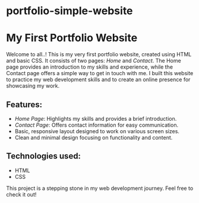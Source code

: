 # portfolio-simple-website
# My First Portfolio Website
Welcome to all..!
This is my very first portfolio website, created using HTML and basic CSS. It consists of two pages: *Home* and *Contact*. The Home page provides an introduction to my skills and experience, while the Contact page offers a simple way to get in touch with me. I built this website to practice my web development skills and to create an online presence for showcasing my work.

## Features:
- *Home Page*: Highlights my skills and provides a brief introduction.
- *Contact Page*: Offers contact information for easy communication.
- Basic, responsive layout designed to work on various screen sizes.
- Clean and minimal design focusing on functionality and content.

## Technologies used:
- HTML
- CSS

This project is a stepping stone in my web development journey. Feel free to check it out!
